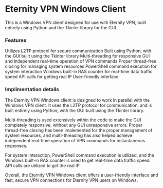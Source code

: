 # Eternity VPN Windows Client
This is a Windows VPN client designed for use with Eternity VPN, built entirely using Python and the Tkinter library for the GUI.

### Features
Utilizes L2TP protocol for secure communication
Built using Python, with the GUI built using the Tkinter library
Multi-threading for responsive GUI and independent real-time operation of VPN commands
Proper thread-free closing for managing system resources
PowerShell command execution for system interaction
Windows built-in RAS counter for real-time data traffic speed
API calls for getting real IP
User-friendly interface

### Implimentation details
The Eternity VPN Windows client is designed to work in parallel with the Windows VPN client. It uses the L2TP protocol for communication, and is built entirely using Python, with the GUI built using the Tkinter library.

Multi-threading is used extensively within the code to make the GUI completely responsive, without any GUI unresponsive errors. Proper thread-free closing has been implemented for the proper management of system resources, and multi-threading has also helped achieve independent real-time operation of VPN commands for instantaneous responses.

For system interaction, PowerShell command execution is utilized, and the Windows built-in RAS counter is used to get real-time data traffic speed. API calls are utilized to get the real IP.

Overall, the Eternity VPN Windows client offers a user-friendly interface and fast, secure VPN connections for Eternity VPN users on Windows.
